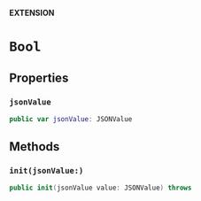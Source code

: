 **EXTENSION**

# `Bool`

## Properties
### `jsonValue`

```swift
public var jsonValue: JSONValue
```

## Methods
### `init(jsonValue:)`

```swift
public init(jsonValue value: JSONValue) throws
```

